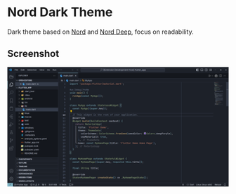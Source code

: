# Nord Dark Theme

Dark theme based on [Nord](https://marketplace.visualstudio.com/items?itemName=arcticicestudio.nord-visual-studio-code) and [Nord Deep](https://marketplace.visualstudio.com/items?itemName=marlosirapuan.nord-deep), focus on readability.

## Screenshot

![](https://raw.githubusercontent.com/yukina3230/nord-dark/main/assets/screenshot.png)

